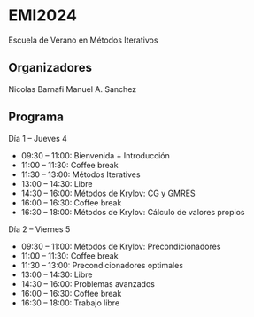 # EMI2024
Escuela de Verano en Métodos Iterativos

## Organizadores
Nicolas Barnafi
Manuel A. Sanchez


## Programa
Día 1 – Jueves 4

- 09:30 – 11:00: Bienvenida + Introducción
- 11:00 – 11:30: Coffee break
- 11:30 – 13:00: Métodos Iteratives
- 13:00 – 14:30: Libre
- 14:30 – 16:00: Métodos de Krylov: CG y GMRES
- 16:00 – 16:30: Coffee break
- 16:30 – 18:00: Métodos de Krylov: Cálculo de valores propios

Día 2 – Viernes 5

- 09:30 – 11:00: Métodos de Krylov: Precondicionadores
- 11:00 – 11:30: Coffee break
- 11:30 – 13:00: Precondicionadores optimales
- 13:00 – 14:30: Libre
- 14:30 – 16:00: Problemas avanzados
- 16:00 – 16:30: Coffee break
- 16:30 – 18:00: Trabajo libre
